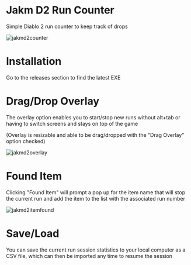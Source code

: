 # Jakm D2 Run Counter
Simple Diablo 2 run counter to keep track of drops

![jakmd2counter](https://user-images.githubusercontent.com/79934982/161165180-541cc5bc-2443-4b7f-8c27-1da9178a20c5.JPG)

# Installation

Go to the releases section to find the latest EXE

# Drag/Drop Overlay

The overlay option enables you to start/stop new runs without alt+tab or having to switch screens and stays on top of the game

(Overlay is resizable and able to be drag/dropped with the "Drag Overlay" option checked)

![jakmd2overlay](https://user-images.githubusercontent.com/79934982/161164249-63cc8d96-687f-4da9-aba4-1a5e303c0ac3.JPG)

# Found Item

Clicking "Found Item" will prompt a pop up for the item name that will stop the current run and add the item to the list with the associated run number

![jakmd2itemfound](https://user-images.githubusercontent.com/79934982/161164903-3da46469-1717-4f74-ae0e-d0501a91e7cc.JPG)


# Save/Load

You can save the current run session statistics to your local computer as a CSV file, which can then be imported any time to resume the session
